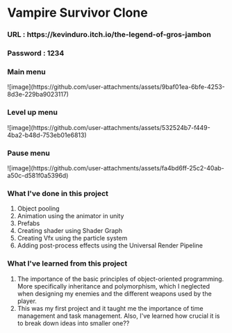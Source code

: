 # Vampire Survivor Clone
<h3>URL : https://kevinduro.itch.io/the-legend-of-gros-jambon </h3>
<h3>Password : 1234 </h3>

<h3>Main menu</h3>
![image](https://github.com/user-attachments/assets/9baf01ea-6bfe-4253-8d3e-229ba9023117)
<h3>Level up menu</h3>
![image](https://github.com/user-attachments/assets/532524b7-f449-4ba2-b48d-753eb01e6813)
<h3>Pause menu</h3>
![image](https://github.com/user-attachments/assets/fa4bd6ff-25c2-40ab-a50c-d581f0a5396d)





<h3>What I've done in this project</h3>
<ol>
  <li>Object pooling</li>
  <li>Animation using the animator in unity</li>
  <li>Prefabs </li>
  <li>Creating shader using Shader Graph</li>
  <li>Creating Vfx using the particle system</li>
  <li>Adding post-process effects using the Universal Render Pipeline</li>
</ol>

<h3>What I've learned from this project</h3>
<ol>
  <li>The importance of the basic principles of object-oriented programming. More specifically inheritance and polymorphism, which I neglected when designing my enemies and the different weapons used by the player.</li>
  <li>This was my first project and it taught me the importance of time management and task management. Also, I've learned how crucial it is to break down ideas into smaller one??</li>
</ol>
